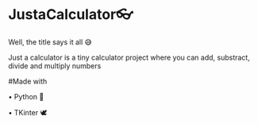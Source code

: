 # JustaCalculator👓

Well, the title says it all 😅

Just a calculator is a tiny calculator project where you can add, substract, divide and multiply numbers

#Made with

• Python 🐍

• TKinter 🕊
